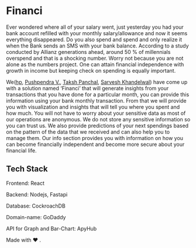 # Financi

Ever wondered where all of your salary went, just yesterday you had your bank account refilled with your monthly salary/allowance and now it seems everything disappeared. 
Do you also spend and spend and only realize it when the Bank sends an SMS with your bank balance. 
According to a study conducted by Allianz generations ahead, around 50 % of millennials overspend and that is a shocking number.
Worry not because you are not alone as the numbers project. One can attain financial independence with growth in income but keeping check on spending is equally important.


We([hp](https://github.com/hp77-creator), [Pushpendra V.](https://github.com/pushpendrahpx), [Taksh Panchal](https://github.com/TakshPanchal), [Sarvesh Khandelwal](https://github.com/sarveshkhandelwal)) have come up with a solution named ‘Financi’ that will generate insights from your transactions that you have done for a particular month, you can provide this information using your bank monthly transaction. From that we will provide you with visualization and insights that will tell you where you spent and how much. You will not have to worry about your sensitive data as most of our operations are anonymous. We do not store any sensitive information so you can trust us. We also provide predictions of your next spendings based on the pattern of the data that we received and can also help you to manage them. 
Our info section provides you with information on how you can become financially independent and become more secure about your financial life.

## Tech Stack

Frontend: React

Backend: Nodejs, Fastapi

Database: CockroachDB

Domain-name: GoDaddy

API for Graph and Bar-Chart: ApyHub


Made with :heart: .